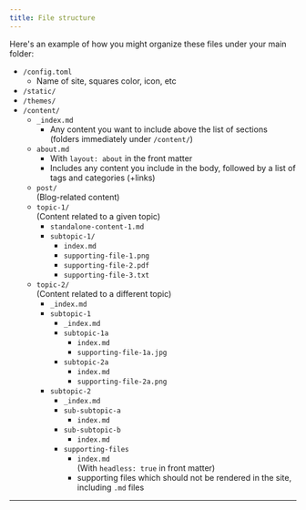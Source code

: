```yaml
---
title: File structure
---
```



Here's an example of how you might organize these files under your main folder:

- `/config.toml`
    - Name of site, squares color, icon, etc
- `/static/`
- `/themes/`
- `/content/`
    - `_index.md`
        - Any content you want to include above the list of sections (folders immediately under `/content/`)
    - `about.md`
        - With `layout: about` in the front matter
        - Includes any content you include in the body, followed by a list of tags and categories (+links)
    - `post/`  
    (Blog-related content)
    - `topic-1/`  
    (Content related to a given topic)
        - `standalone-content-1.md`
        - `subtopic-1/`
            - `index.md`
            - `supporting-file-1.png`
            - `supporting-file-2.pdf`
            - `supporting-file-3.txt`
    - `topic-2/`  
    (Content related to a different topic)
        - `_index.md`
        - `subtopic-1`
            - `_index.md`
            - `subtopic-1a`
                - `index.md`
                - `supporting-file-1a.jpg`
            - `subtopic-2a`
                - `index.md`
                - `supporting-file-2a.png`
        - `subtopic-2`
            - `_index.md`
            - `sub-subtopic-a`
                - `index.md`
            - `sub-subtopic-b`
                - `index.md`
            - `supporting-files`
                - `index.md`  
                (With `headless: true` in front matter)
                - supporting files which should not be rendered in the site, including `.md` files

---